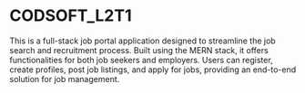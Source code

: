 # CODSOFT_L2T1
This is a full-stack job portal application designed to streamline the job search and recruitment process. Built using the MERN stack, it offers functionalities for both job seekers and employers. Users can register, create profiles, post job listings, and apply for jobs, providing an end-to-end solution for job management.
